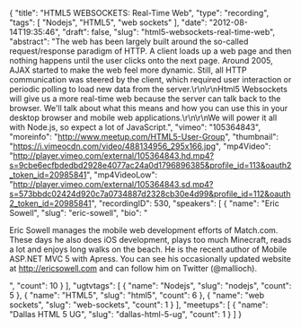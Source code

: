 {
  "title": "HTML5 WEBSOCKETS: Real-Time Web",
  "type": "recording",
  "tags": [
    "Nodejs",
    "HTML5",
    "web sockets"
  ],
  "date": "2012-08-14T19:35:46",
  "draft": false,
  "slug": "html5-websockets-real-time-web",
  "abstract": "The web has been largely built around the so-called request/response paradigm of HTTP. A client loads up a web page and then nothing happens until the user clicks onto the next page. Around 2005, AJAX started to make the web feel more dynamic. Still, all HTTP communication was steered by the client, which required user interaction or periodic polling to load new data from the server.\r\n\r\nHtml5 Websockets will give us a more real-time web because the server can talk back to the browser. We'll talk about what this means and how you can use this in your desktop browser and mobile web applications.\r\n\r\nWe will power it all with Node.js, so expect a lot of JavaScript.",
  "vimeo": "105364843",
  "moreinfo": "http://www.meetup.com/HTML5-User-Group",
  "thumbnail": "https://i.vimeocdn.com/video/488134956_295x166.jpg",
  "mp4Video": "http://player.vimeo.com/external/105364843.hd.mp4?s=9cbe6ecfbdedbd2928e4077ac24a0d1796896385&profile_id=113&oauth2_token_id=20985841",
  "mp4VideoLow": "http://player.vimeo.com/external/105364843.sd.mp4?s=573bbdc02424d920c7a0734887d2328cb30e4d99&profile_id=112&oauth2_token_id=20985841",
  "recordingID": 530,
  "speakers": [
    {
      "name": "Eric Sowell",
      "slug": "eric-sowell",
      "bio": "<p>Eric Sowell manages the mobile web development efforts of Match.com. These days he also does iOS development, plays too much Minecraft, reads a lot and enjoys long walks on the beach. He is the recent author of Mobile ASP.NET MVC 5 with Apress. You can see his occasionally updated website at http://ericsowell.com and can follow him on Twitter (@mallioch).</p>",
      "count": 10
    }
  ],
  "ugtvtags": [
    {
      "name": "Nodejs",
      "slug": "nodejs",
      "count": 5
    },
    {
      "name": "HTML5",
      "slug": "html5",
      "count": 6
    },
    {
      "name": "web sockets",
      "slug": "web-sockets",
      "count": 1
    }
  ],
  "meetups": [
    {
      "name": "Dallas HTML 5 UG",
      "slug": "dallas-html-5-ug",
      "count": 1
    }
  ]
}